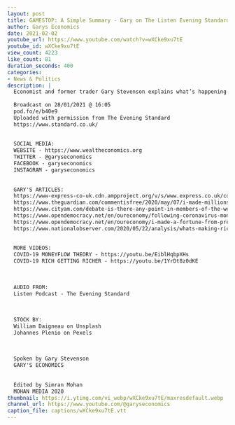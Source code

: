 ```yaml
---
layout: post
title: GAMESTOP: A Simple Summary - Gary on The Listen Evening Standard Podcast with David Marsland
author: Garys Economics
date: 2021-02-02
youtube_url: https://www.youtube.com/watch?v=wXCke9xu7tE
youtube_id: wXCke9xu7tE
view_count: 4223
like_count: 81
duration_seconds: 400
categories:
- News & Politics
description: |
  Economist and former trader Gary Stevenson explains what’s happening with Wall Street after struggling US retailer GameStop suddenly saw its share price rocket. He tells us how investors have been hit by a “classic short squeeze” and warns it will happen again as the effects of the covid pandemic start to hit economies.  
  
  Broadcast on 28/01/2021 @ 16:05 
  pod.fo/e/b40e9
  Uploaded with permission from The Evening Standard
  https://www.standard.co.uk/
  
  
  SOCIAL MEDIA:
  WEBSITE - https://www.wealtheconomics.org
  TWITTER - @garyseconomics
  FACEBOOK - garyseconomics
  INSTAGRAM - garyseconomics
  
  
  GARY'S ARTICLES:
  https://www-express-co-uk.cdn.ampproject.org/v/s/www.express.co.uk/comment/expresscomment/1310681/coronavirus-crisis-higher-taxes-open-letter-government/amp?amp_js_v=a3&amp_gsa=1&usqp=mq331AQIKAGwASDYAQE%3D#aoh=15953698215440&referrer=https%3A%2F%2Fwww.google.com&amp_tf=From%20%251%24s&ampshare=https%3A%2F%2Fwww.express.co.uk%2Fcomment%2Fexpresscomment%2F1310681%2Fcoronavirus-crisis-higher-taxes-open-letter-government
  https://www.theguardian.com/commentisfree/2020/may/07/i-made-millions-last-debt-crisis-rich-win-coronavirus-fair-tax?utm_term=Autofeed&CMP=twt_gu&utm_medium&utm_source=Twitter#Echobox=1588851954
  https://www.cityam.com/debate-is-there-any-point-in-members-of-the-wealthy-elite-calling-for-higher-taxes-in-response-to-covid-19/
  https://www.opendemocracy.net/en/oureconomy/following-coronavirus-money-trail/
  https://www.opendemocracy.net/en/oureconomy/i-made-a-fortune-from-predicting-the-last-crisis-i-fear-for-whats-about-to-unfold/
  https://www.nationalobserver.com/2020/05/22/analysis/whats-making-rich-stupidly-richer?fbclid=IwAR0cV436I5FEzNvpDp2WKqMho5-2rmYJnfef7T6vzYw_pyNy5usoeArTLWg
  
  
  MORE VIDEOS:
  COVID-19 MONEYFLOW THEORY - https://youtu.be/EiblHqbpXHs
  COVID-19 RICH GETTING RICHER - https://youtu.be/1YrDt8z0dKE
  
  
  
  AUDIO FROM:
  Listen Podcast - The Evening Standard
  
  
  
  STOCK BY:
  William Daigneau on Unsplash
  Johannes Plenio on Pexels
  
  
  
  Spoken by Gary Stevenson
  GARY'S ECONOMICS
  
  
  Edited by Simran Mohan 
  MOHAN MEDIA 2020
thumbnail: https://i.ytimg.com/vi_webp/wXCke9xu7tE/maxresdefault.webp
channel_url: https://www.youtube.com/@garyseconomics
caption_file: captions/wXCke9xu7tE.vtt
---
```

